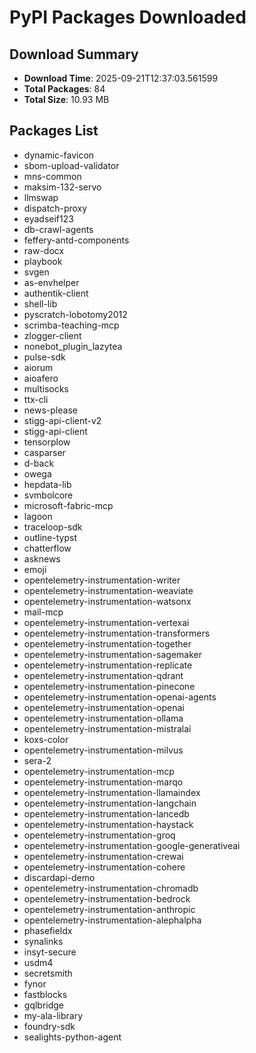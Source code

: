 # PyPI Packages Downloaded

## Download Summary
- **Download Time**: 2025-09-21T12:37:03.561599
- **Total Packages**: 84
- **Total Size**: 10.93 MB

## Packages List
- dynamic-favicon
- sbom-upload-validator
- mns-common
- maksim-132-servo
- llmswap
- dispatch-proxy
- eyadseif123
- db-crawl-agents
- feffery-antd-components
- raw-docx
- playbook
- svgen
- as-envhelper
- authentik-client
- shell-lib
- pyscratch-lobotomy2012
- scrimba-teaching-mcp
- zlogger-client
- nonebot_plugin_lazytea
- pulse-sdk
- aiorum
- aioafero
- multisocks
- ttx-cli
- news-please
- stigg-api-client-v2
- stigg-api-client
- tensorplow
- casparser
- d-back
- owega
- hepdata-lib
- svmbolcore
- microsoft-fabric-mcp
- lagoon
- traceloop-sdk
- outline-typst
- chatterflow
- asknews
- emoji
- opentelemetry-instrumentation-writer
- opentelemetry-instrumentation-weaviate
- opentelemetry-instrumentation-watsonx
- mail-mcp
- opentelemetry-instrumentation-vertexai
- opentelemetry-instrumentation-transformers
- opentelemetry-instrumentation-together
- opentelemetry-instrumentation-sagemaker
- opentelemetry-instrumentation-replicate
- opentelemetry-instrumentation-qdrant
- opentelemetry-instrumentation-pinecone
- opentelemetry-instrumentation-openai-agents
- opentelemetry-instrumentation-openai
- opentelemetry-instrumentation-ollama
- opentelemetry-instrumentation-mistralai
- koxs-color
- opentelemetry-instrumentation-milvus
- sera-2
- opentelemetry-instrumentation-mcp
- opentelemetry-instrumentation-marqo
- opentelemetry-instrumentation-llamaindex
- opentelemetry-instrumentation-langchain
- opentelemetry-instrumentation-lancedb
- opentelemetry-instrumentation-haystack
- opentelemetry-instrumentation-groq
- opentelemetry-instrumentation-google-generativeai
- opentelemetry-instrumentation-crewai
- opentelemetry-instrumentation-cohere
- discardapi-demo
- opentelemetry-instrumentation-chromadb
- opentelemetry-instrumentation-bedrock
- opentelemetry-instrumentation-anthropic
- opentelemetry-instrumentation-alephalpha
- phasefieldx
- synalinks
- insyt-secure
- usdm4
- secretsmith
- fynor
- fastblocks
- gqlbridge
- my-ala-library
- foundry-sdk
- sealights-python-agent
